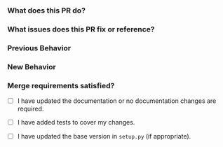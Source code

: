 <!--- Provide a general summary of your changes in the Title above -->

### What does this PR do?
<!--- Why is this change required? What problem does it solve? -->

### What issues does this PR fix or reference?
<!-- Remove this section if not relevant -->

### Previous Behavior
<!-- Remove this section if not relevant -->

### New Behavior
<!-- Remove this section if not relevant -->

### Merge requirements satisfied?
- [ ] I have updated the documentation or no documentation changes are required.
- [ ] I have added tests to cover my changes.
- [ ] I have updated the base version in ``setup.py`` (if appropriate).

